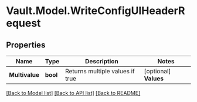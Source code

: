 # Vault.Model.WriteConfigUIHeaderRequest

## Properties

Name | Type | Description | Notes
------------ | ------------- | ------------- | -------------
**Multivalue** | **bool** | Returns multiple values if true | [optional] **Values** | **List&lt;string&gt;** | The values to set the header. | [optional] 

[[Back to Model list]](../README.md#documentation-for-models) [[Back to API list]](../README.md#documentation-for-api-endpoints) [[Back to README]](../README.md)

